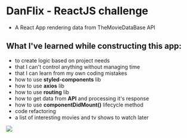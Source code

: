 # DanFlix - ReactJS challenge 

- A React App rendering data from TheMovieDataBase API

## What I've learned while constructing this app:

- to create logic based on project needs
- that I can't control anything without managing time
- that I can learn from my own coding mistakes
- how to use **styled-components** lib
- how to use **axios** lib
- how to use **routing** lib
- how to get data from **API** and processing it's response
- how to use **componentDidMount()** lifecycle method
- code refactoring
- a list of interesting movies and tv shows to watch later

<img src="./img/DanFlix.gif"/> 